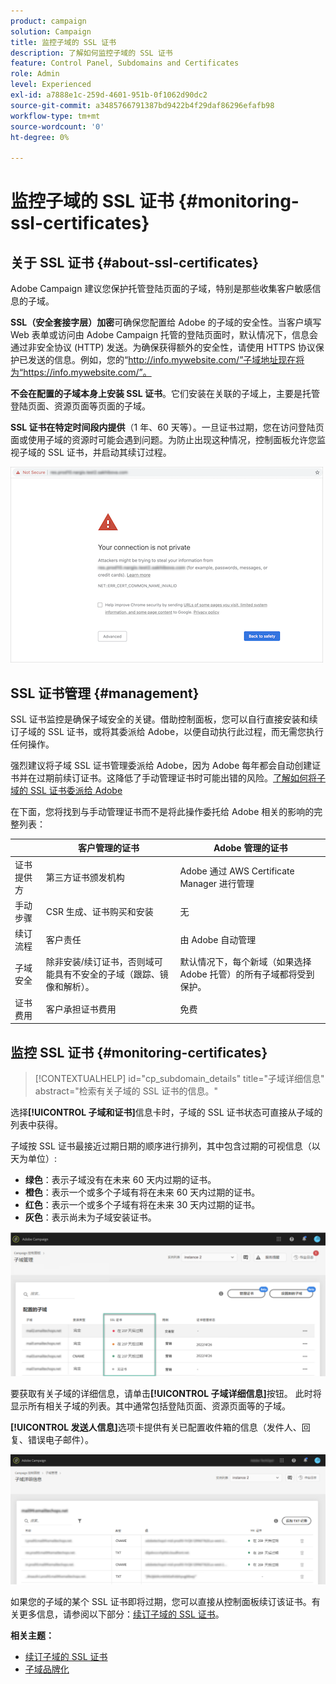 ```yaml
---
product: campaign
solution: Campaign
title: 监控子域的 SSL 证书
description: 了解如何监控子域的 SSL 证书
feature: Control Panel, Subdomains and Certificates
role: Admin
level: Experienced
exl-id: a7888e1c-259d-4601-951b-0f1062d90dc2
source-git-commit: a3485766791387bd9422b4f29daf86296efafb98
workflow-type: tm+mt
source-wordcount: '0'
ht-degree: 0%

---
```


# 监控子域的 SSL 证书 {#monitoring-ssl-certificates}

## 关于 SSL 证书 {#about-ssl-certificates}

Adobe Campaign 建议您保护托管登陆页面的子域，特别是那些收集客户敏感信息的子域。

**SSL（安全套接字层）加密**&#x200B;可确保您配置给 Adobe 的子域的安全性。当客户填写 Web 表单或访问由 Adobe Campaign 托管的登陆页面时，默认情况下，信息会通过非安全协议 (HTTP) 发送。为确保获得额外的安全性，请使用 HTTPS 协议保护已发送的信息。例如，您的“http://info.mywebsite.com/”子域地址现在将为“https://info.mywebsite.com/”。

**不会在配置的子域本身上安装 SSL 证书**。它们安装在关联的子域上，主要是托管登陆页面、资源页面等页面的子域。

**SSL 证书在特定时间段内提供**（1 年、60 天等）。一旦证书过期，您在访问登陆页面或使用子域的资源时可能会遇到问题。为防止出现这种情况，控制面板允许您监视子域的 SSL 证书，并启动其续订过程。

![](assets/no_certificate.png)

## SSL 证书管理 {#management}

SSL 证书监控是确保子域安全的关键。借助控制面板，您可以自行直接安装和续订子域的 SSL 证书，或将其委派给 Adobe，以便自动执行此过程，而无需您执行任何操作。

强烈建议将子域 SSL 证书管理委派给 Adobe，因为 Adobe 每年都会自动创建证书并在过期前续订证书。这降低了手动管理证书时可能出错的风险。[了解如何将子域的 SSL 证书委派给 Adobe](delegate-ssl.md)

在下面，您将找到与手动管理证书而不是将此操作委托给 Adobe 相关的影响的完整列表：

|       | 客户管理的证书 | Adobe 管理的证书 |
|  ---  |  ---  |  ---  |
| 证书提供方 | 第三方证书颁发机构 | Adobe 通过 AWS Certificate Manager 进行管理 |
| 手动步骤 | CSR 生成、证书购买和安装 | 无 |
| 续订流程 | 客户责任 | 由 Adobe 自动管理 |
| 子域安全 | 除非安装/续订证书，否则域可能具有不安全的子域（跟踪、镜像和解析）。 | 默认情况下，每个新域（如果选择 Adobe 托管）的所有子域都将受到保护。 |
| 证书费用 | 客户承担证书费用 | 免费 |

## 监控 SSL 证书 {#monitoring-certificates}

>[!CONTEXTUALHELP]
>id="cp_subdomain_details"
>title="子域详细信息"
>abstract="检索有关子域的 SSL 证书的信息。"

选择&#x200B;**[!UICONTROL 子域和证书]**&#x200B;信息卡时，子域的 SSL 证书状态可直接从子域的列表中获得。

子域按 SSL 证书最接近过期日期的顺序进行排列，其中包含过期的可视信息（以天为单位）:

* **绿色**：表示子域没有在未来 60 天内过期的证书。
* **橙色**：表示一个或多个子域有将在未来 60 天内过期的证书。
* **红色**：表示一个或多个子域有将在未来 30 天内过期的证书。
* **灰色**：表示尚未为子域安装证书。

![](assets/subdomains_list.png)

要获取有关子域的详细信息，请单击&#x200B;**[!UICONTROL 子域详细信息]**&#x200B;按钮。
此时将显示所有相关子域的列表。其中通常包括登陆页面、资源页面等的子域。

**[!UICONTROL 发送人信息]**&#x200B;选项卡提供有关已配置收件箱的信息（发件人、回复、错误电子邮件）。

![](assets/subdomain_details.png)

如果您的子域的某个 SSL 证书即将过期，您可以直接从控制面板续订该证书。有关更多信息，请参阅以下部分：[续订子域的 SSL 证书](../../subdomains-certificates/using/renewing-subdomain-certificate.md)。

**相关主题：**

* [续订子域的 SSL 证书](../../subdomains-certificates/using/renewing-subdomain-certificate.md)
* [子域品牌化](../../subdomains-certificates/using/subdomains-branding.md)
